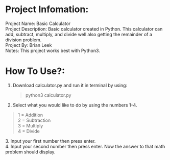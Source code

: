 # Project Infomation:
Project Name: Basic Calculator<br />
Project Description: Basic calculator created in Python. This calculator can add, subtract, multiply, and divide well also getting the remainder of a division problem.<br />
Project By: Brian Leek<br />
Notes: This project works best with Python3.

# How To Use?:
1. Download calculator.py and run it in terminal by using: <blockquote>python3 calculator.py</blockquote>
2. Select what you would like to do by using the numbers 1-4.
<blockquote>1 = Addition<br />
2 = Subtraction<br />
3 = Multiply<br />
4 = Divide</blockquote>
3. Input your first number then press enter.<br />
4. Input your second number then press enter. Now the answer to that math problem should display.
